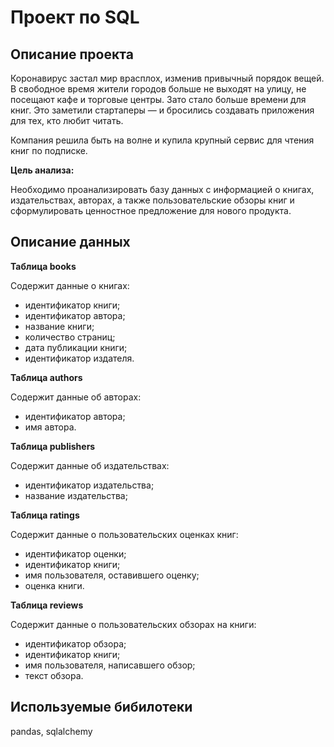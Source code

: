 # Проект по SQL
 
## Описание проекта

Коронавирус застал мир врасплох, изменив привычный порядок вещей. В свободное время жители городов больше не выходят на улицу, не посещают кафе и торговые центры. Зато стало больше времени для книг. Это заметили стартаперы — и бросились создавать приложения для тех, кто любит читать.

Компания решила быть на волне и купила крупный сервис для чтения книг по подписке.

**Цель анализа:**

Необходимо проанализировать базу данных с информацией о книгах, издательствах, авторах, а также пользовательские обзоры книг и сформулировать ценностное предложение для нового продукта.


## Описание данных

**Таблица books**

Содержит данные о книгах:

- идентификатор книги;
- идентификатор автора;
- название книги;
- количество страниц;
- дата публикации книги;
- идентификатор издателя.

**Таблица authors**

Содержит данные об авторах:

- идентификатор автора;
- имя автора.

**Таблица publishers**

Содержит данные об издательствах:

- идентификатор издательства;
- название издательства;

**Таблица ratings**

Содержит данные о пользовательских оценках книг:

- идентификатор оценки;
- идентификатор книги;
- имя пользователя, оставившего оценку;
- оценка книги.

**Таблица reviews**

Содержит данные о пользовательских обзорах на книги:

- идентификатор обзора;
- идентификатор книги;
- имя пользователя, написавшего обзор;
- текст обзора.


## Используемые бибилотеки

pandas, sqlalchemy

 
